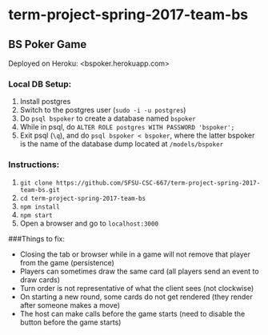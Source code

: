 # term-project-spring-2017-team-bs

## BS Poker Game
Deployed on Heroku: <bspoker.herokuapp.com>

### Local DB Setup:
1. Install postgres
2. Switch to the postgres user (`sudo -i -u postgres`)
3. Do `psql bspoker` to create a database named `bspoker`
4. While in psql, do `ALTER ROLE postgres WITH PASSWORD 'bspoker';`
5. Exit psql (`\q`), and do `psql bspoker < bspoker`, where the latter bspoker is the name of the database dump located at `/models/bspoker`

### Instructions:
1. `git clone https://github.com/SFSU-CSC-667/term-project-spring-2017-team-bs.git`
2. `cd term-project-spring-2017-team-bs`
3. `npm install`
4. `npm start`
5. Open a browser and go to `localhost:3000`

###Things to fix:
* Closing the tab or browser while in a game will not remove that player from the game (persistence)
* Players can sometimes draw the same card (all players send an event to draw cards)
* Turn order is not representative of what the client sees (not clockwise)
* On starting a new round, some cards do not get rendered (they render after someone makes a move)
* The host can make calls before the game starts (need to disable the button before the game starts)
